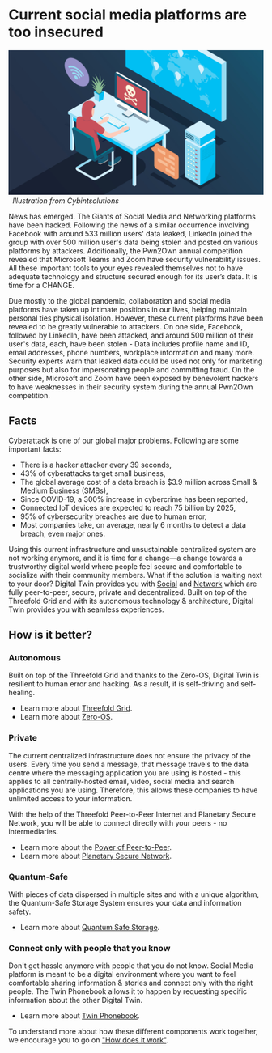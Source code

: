 # Current social media platforms are too insecured

![](img/cyber_security.jpeg) 
*Illustration from Cybintsolutions*

News has emerged. The Giants of Social Media and Networking platforms have been hacked. Following the news of a similar occurrence involving Facebook with around 533 million users' data leaked, LinkedIn joined the group with over 500 million user's data being stolen and posted on various platforms by attackers. Additionally, the Pwn2Own annual competition revealed that Microsoft Teams and Zoom have security vulnerability issues. All these important tools to your eyes revealed themselves not to have adequate technology and structure secured enough for its user’s data. It is time for a CHANGE. 

Due mostly to the global pandemic, collaboration and social media platforms have taken up intimate positions in our lives, helping maintain personal ties physical isolation. However, these current platforms have been revealed to be greatly vulnerable to attackers. On one side, Facebook, followed by LinkedIn, have been attacked, and around 500 million of their user's data, each, have been stolen - Data includes profile name and ID, email addresses, phone numbers, workplace information and many more. Security experts warn that leaked data could be used not only for marketing purposes but also for impersonating people and committing fraud. On the other side, Microsoft and Zoom have been exposed by benevolent hackers to have weaknesses in their security system during the annual Pwn2Own competition. 

## Facts

Cyberattack is one of our global major problems. Following are some important facts: 
- There is a hacker attacker every 39 seconds, 
- 43% of cyberattacks target small business, 
- The global average cost of a data breach is $3.9 million across Small & Medium Business (SMBs),
- Since COVID-19, a 300% increase in cybercrime has been reported, 
- Connected IoT devices are expected to reach 75 billion by 2025, 
- 95% of cybersecurity breaches are due to human error, 
- Most companies take, on average, nearly 6 months to detect a data breach, even major ones. 

Using this current infrastructure and unsustainable centralized system are not working anymore, and it is time for a change—a change towards a trustworthy digital world where people feel secure and comfortable to socialize with their community members. 
What if the solution is waiting next to your door? Digital Twin provides you with [Social](social_experience) and [Network](network_experience) which are fully peer-to-peer, secure, private and decentralized. Built on top of the Threefold Grid and with its autonomous technology & architecture, Digital Twin provides you with seamless experiences.

## How is it better?

### Autonomous 

Built on top of the Threefold Grid and thanks to the Zero-OS, Digital Twin is resilient to human error and hacking. As a result, it is self-driving and self-healing. 

- Learn more about [Threefold Grid](twin_architecture).
- Learn more about [Zero-OS](threefold:zos).

### Private 

The current centralized infrastructure does not ensure the privacy of the users. Every time you send a message, that message travels to the data centre where the messaging application you are using is hosted - this applies to all centrally-hosted email, video, social media and search applications you are using. Therefore, this allows these companies to have unlimited access to your information. 

With the help of the Threefold Peer-to-Peer Internet and Planetary Secure Network, you will be able to connect directly with your peers - no intermediaries. 

- Learn more about the [Power of Peer-to-Peer](power_of_p2p).
- Learn more about [Planetary Secure Network](planetary_secure_network).

### Quantum-Safe

With pieces of data dispersed in multiple sites and with a unique algorithm, the Quantum-Safe Storage System ensures your data and information safety. 

- Learn more about [Quantum Safe Storage](qsstoragesystem).

### Connect only with people that you know 

Don't get hassle anymore with people that you do not know. Social Media platform is meant to be a digital environment where you want to feel comfortable sharing information & stories and connect only with the right people. The Twin Phonebook allows it to happen by requesting specific information about the other Digital Twin. 

- Learn more about [Twin Phonebook](phonebook).

To understand more about how these different components work together, we encourage you to go on ["How does it work"](howdoesitwork). 



